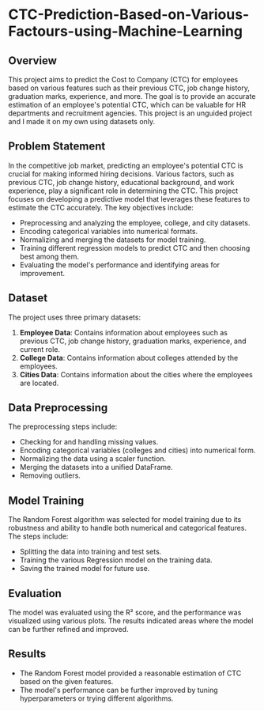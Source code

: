 # CTC-Prediction-Based-on-Various-Factours-using-Machine-Learning

## Overview

This project aims to predict the Cost to Company (CTC) for employees based on various features such as their previous CTC, job change history, graduation marks, experience, and more. The goal is to provide an accurate estimation of an employee's potential CTC, which can be valuable for HR departments and recruitment agencies. This project is an unguided project and I made it on my own using datasets only.

## Problem Statement

In the competitive job market, predicting an employee's potential CTC is crucial for making informed hiring decisions. Various factors, such as previous CTC, job change history, educational background, and work experience, play a significant role in determining the CTC. This project focuses on developing a predictive model that leverages these features to estimate the CTC accurately. The key objectives include:

- Preprocessing and analyzing the employee, college, and city datasets.
- Encoding categorical variables into numerical formats.
- Normalizing and merging the datasets for model training.
- Training different regression models to predict CTC and then choosing best among them.
- Evaluating the model's performance and identifying areas for improvement.

## Dataset

The project uses three primary datasets:

1. **Employee Data**: Contains information about employees such as previous CTC, job change history, graduation marks, experience, and current role.
2. **College Data**: Contains information about colleges attended by the employees.
3. **Cities Data**: Contains information about the cities where the employees are located.

## Data Preprocessing

The preprocessing steps include:

- Checking for and handling missing values.
- Encoding categorical variables (colleges and cities) into numerical form.
- Normalizing the data using a scaler function.
- Merging the datasets into a unified DataFrame.
- Removing outliers.

## Model Training

The Random Forest algorithm was selected for model training due to its robustness and ability to handle both numerical and categorical features. The steps include:

- Splitting the data into training and test sets.
- Training the various Regression model on the training data.
- Saving the trained model for future use.

## Evaluation

The model was evaluated using the R² score, and the performance was visualized using various plots. The results indicated areas where the model can be further refined and improved.

## Results

- The Random Forest model provided a reasonable estimation of CTC based on the given features.
- The model's performance can be further improved by tuning hyperparameters or trying different algorithms.






